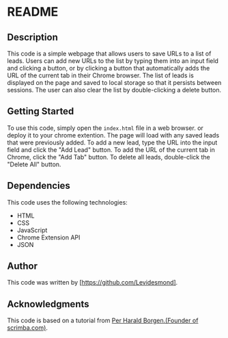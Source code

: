 # README

## Description
This code is a simple webpage that allows users to save URLs to a list of leads. Users can add new URLs to the list by typing them into an input field and clicking a button, or by clicking a button that automatically adds the URL of the current tab in their Chrome browser. The list of leads is displayed on the page and saved to local storage so that it persists between sessions. The user can also clear the list by double-clicking a delete button.

## Getting Started
To use this code, simply open the `index.html` file in a web browser. or deploy it to your chrome extention. The page will load with any saved leads that were previously added. To add a new lead, type the URL into the input field and click the "Add Lead" button. To add the URL of the current tab in Chrome, click the "Add Tab" button. To delete all leads, double-click the "Delete All" button.

## Dependencies
This code uses the following technologies:
- HTML
- CSS
- JavaScript
- Chrome Extension API
- JSON

## Author
This code was written by [https://github.com/Levidesmond].

## Acknowledgments
This code is based on a tutorial from [Per Harald Borgen.(Founder of scrimba.com)](https://www.youtube.com/watch?v=jS4aFq5-91M&t=26172s).